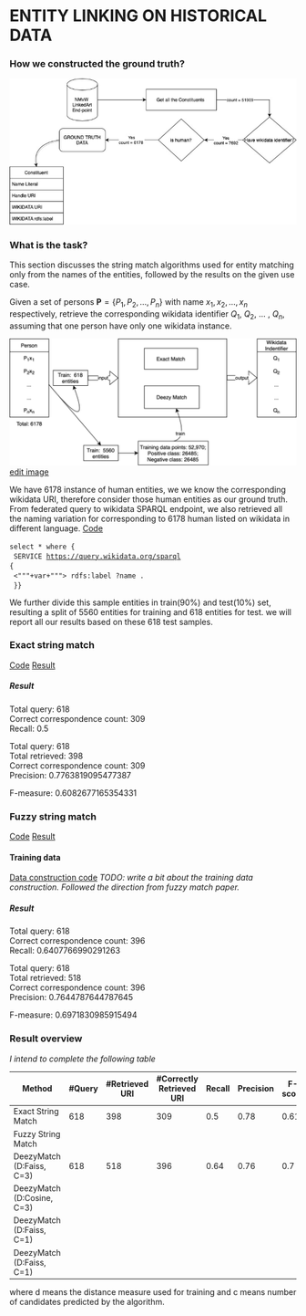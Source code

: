 # ENTITY LINKING ON HISTORICAL DATA


### How we constructed the ground truth? 
![Task Description](resources/ground_truth_data_setup.jpg)


### What is the task? 

This section discusses the string match algorithms used for entity matching only from the names of the entities, followed by the results on the given use case.

Given a set of persons $\textbf{P} = \{P_1, P_2, ... , P_n\}$ with name $x_1, x_2, ... , x_n$ respectively, retrieve the corresponding wikidata identifier $Q_1$, $Q_2$, ... , $Q_n$, assuming that one person have only one wikidata instance.

![Task Description](resources/experiment_description.png)
[edit image](https://drive.google.com/drive/u/2/my-drive)<br>

We have 6178 instance of human entities, we we know the corresponding wikidata URI, therefore consider those human entities as our ground truth. From federated query to wikidata SPARQL endpoint, we also retrieved all the naming variation for corresponding to 6178 human listed on wikidata in different language. [Code](ttl_to_dataframe.py)

<code>select * where { <br>
    SERVICE <https://query.wikidata.org/sparql> {  <br>
         <"""+var+"""> rdfs:label ?name .  <br>
    }}</code>


We further divide this sample entities in train(90%) and test(10%) set, resulting a split of 5560 entities for training and 618 entities for test. we will report all our results based on these 618 test samples. 

### Exact string match
[Code](naive_string_matching.py)
[Result](results/naive_string_matching_618.pkl)

##### Result
Total query: 618 <br>
Correct correspondence count: 309 <br>
Recall: 0.5 <br>


Total query: 618 <br>
Total retrieved: 398 <br>
Correct correspondence count: 309 <br>
Precision: 0.7763819095477387 <br>


F-measure: 0.6082677165354331


### Fuzzy string match
[Code](fuzzy_string_matching.py)
[Result](results/fuzzy_string_matching.pkl)
#### Training data
[Data construction code](deezy_match_data_construction.py)
*TODO: write a bit about the training data construction. Followed the direction from fuzzy match paper.*

##### Result
Total query: 618 <br>
Correct correspondence count: 396 <br>
Recall: 0.6407766990291263 <br>


Total query: 618 <br>
Total retrieved: 518 <br>
Correct correspondence count: 396 <br>
Precision: 0.7644787644787645 <br>


F-measure: 0.6971830985915494 <br>

### Result overview

*I intend to complete the following table*

| Method | #Query | #Retrieved URI | #Correctly Retrieved URI | Recall | Precision | F-score | 
| ----------- | ----------- | ----------- | ----------- | ----------- | ----------- | ----------- | 
| Exact String Match | 618 | 398 | 309 | 0.5 | 0.78 | 0.61
| Fuzzy String Match | 
| DeezyMatch (D:Faiss, C=3)| 618 | 518 | 396 | 0.64 | 0.76 | 0.7
| DeezyMatch (D:Cosine, C=3)| |  |  |  |  | 
| DeezyMatch (D:Faiss, C=1)| |  |  |  |  | 
| DeezyMatch (D:Faiss, C=1)| |  |  |  |  | 

where d means the distance measure used for training and c means number of candidates predicted by the algorithm.